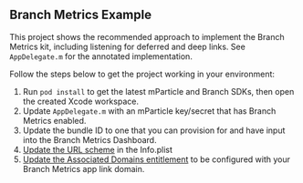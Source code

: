 ## Branch Metrics Example

This project shows the recommended approach to implement the Branch Metrics kit, including listening for deferred and deep links. See `AppDelegate.m` for the annotated implementation. 

Follow the steps below to get the project working in your environment:

1. Run `pod install` to get the latest mParticle and Branch SDKs, then open the created Xcode workspace.
2. Update `AppDelegate.m` with an mParticle key/secret that has Branch Metrics enabled.
3. Update the bundle ID to one that you can provision for and have input into the Branch Metrics Dashboard.
4. [Update the URL scheme](https://dev.branch.io/getting-started/sdk-integration-guide/guide/ios/#register-a-uri-scheme) in the Info.plist
5. [Update the Associated Domains entitlement](https://dev.branch.io/getting-started/universal-app-links/guide/ios/) to be configured with your Branch Metrics app link domain. 

